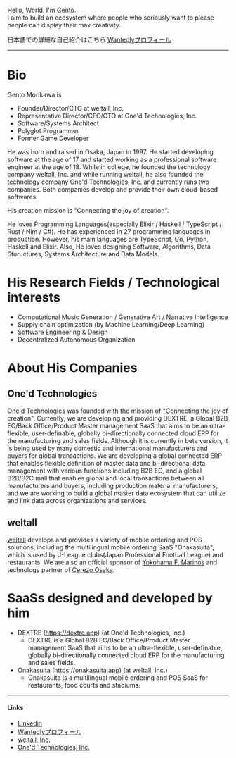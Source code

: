 Hello, World. I'm Gento.  
I aim to build an ecosystem where people who seriously want to please people can display their max creativity.  
  
日本語での詳細な自己紹介はこちら [Wantedlyプロフィール](https://www.wantedly.com/id/gentom)

---

# Bio
Gento Morikawa is
- Founder/Director/CTO at weltall, Inc.
- Representative Director/CEO/CTO at One'd Technologies, Inc.
- Software/Systems Architect
- Polyglot Programmer
- Former Game Developer

He was born and raised in Osaka, Japan in 1997.
He started developing software at the age of 17 and started working as a professional software engineer at the age of 18.
While in college, he founded the technology company weltall, Inc. and while running weltall, he also founded the technology company One'd Technologies, Inc. and currently runs two companies. Both companies develop and provide their own cloud-based softwares.

His creation mission is "Connecting the joy of creation".  

He loves Programming Languages(especially Elixir / Haskell / TypeScript / Rust / Nim / C#). He has experienced in 27 programming languages in production.
However, his main languages are TypeScript, Go, Python, Haskell and Elixir.
Also, He loves designing Software, Algorithms, Data Stuructures, Systems Architecture and Data Models.

# His Research Fields / Technological interests
- Computational Music Generation / Generative Art / Narrative Intelligence
- Supply chain optimization (by Machine Learning/Deep Learning)
- Software Engineering & Design
- Decentralized Autonomous Organization

# About His Companies

## One'd Technologies
[One'd Technologies](https://oned-technologies.com/ja/) was founded with the mission of "Connecting the joy of creation". Currently, we are developing and providing DEXTRE, a Global B2B EC/Back Office/Product Master management SaaS that aims to be an ultra-flexible, user-definable, globally bi-directionally connected cloud ERP for the manufacturing and sales fields.
Although it is currently in beta version, it is being used by many domestic and international manufacturers and buyers for global transactions.
We are developing a global connected ERP that enables flexible definition of master data and bi-directional data management with various functions including B2B EC, and a global B2B/B2C mall that enables global and local transactions between all manufacturers and buyers, including production material manufacturers, and we are working to build a global master data ecosystem that can utilize and link data across organizations and services.

## weltall
[weltall](https://weltall.com/) develops and provides a variety of mobile ordering and POS solutions, including the multilingual mobile ordering SaaS "Onakasuita", which is used by J-League clubs(Japan Professional Football League) and restaurants. We are also an official sponsor of [Yokohama F. Marinos](https://www.f-marinos.com/) and technology partner of [Cerezo Osaka](https://www.cerezo.jp/).

# SaaSs designed and developed by him
- DEXTRE (https://dextre.app) (at One'd Technologies, Inc.)
  - DEXTRE is a Global B2B EC/Back Office/Product Master management SaaS that aims to be an ultra-flexible, user-definable, globally bi-directionally connected cloud ERP for the manufacturing and sales fields.
- Onakasuita (https://onakasuita.app) (at weltall, Inc.)
  - Onakasuita is a multilingual mobile ordering and POS SaaS for restaurants, food courts and stadiums.

---

#### Links
- [Linkedin](https://www.linkedin.com/in/gentom/)
- [Wantedlyプロフィール](https://www.wantedly.com/id/gentom)
- [weltall, Inc.](https://weltall.com/)
- [One'd Technologies, Inc.](https://oned-technologies.com)

